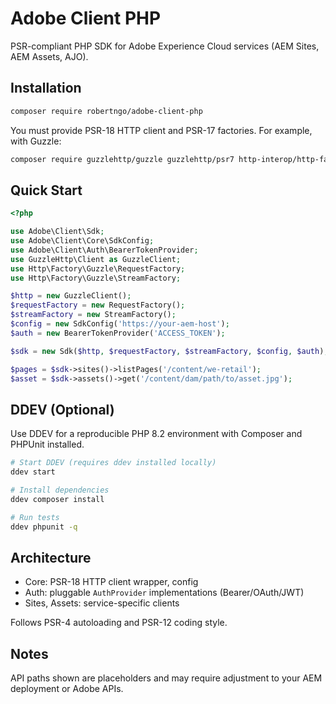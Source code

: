 # Adobe Client PHP

PSR-compliant PHP SDK for Adobe Experience Cloud services (AEM Sites, AEM Assets, AJO).

## Installation

```bash
composer require robertngo/adobe-client-php
```

You must provide PSR-18 HTTP client and PSR-17 factories. For example, with Guzzle:

```bash
composer require guzzlehttp/guzzle guzzlehttp/psr7 http-interop/http-factory-guzzle
```

## Quick Start

```php
<?php

use Adobe\Client\Sdk;
use Adobe\Client\Core\SdkConfig;
use Adobe\Client\Auth\BearerTokenProvider;
use GuzzleHttp\Client as GuzzleClient;
use Http\Factory\Guzzle\RequestFactory;
use Http\Factory\Guzzle\StreamFactory;

$http = new GuzzleClient();
$requestFactory = new RequestFactory();
$streamFactory = new StreamFactory();
$config = new SdkConfig('https://your-aem-host');
$auth = new BearerTokenProvider('ACCESS_TOKEN');

$sdk = new Sdk($http, $requestFactory, $streamFactory, $config, $auth);

$pages = $sdk->sites()->listPages('/content/we-retail');
$asset = $sdk->assets()->get('/content/dam/path/to/asset.jpg');
```

## DDEV (Optional)

Use DDEV for a reproducible PHP 8.2 environment with Composer and PHPUnit installed.

```bash
# Start DDEV (requires ddev installed locally)
ddev start

# Install dependencies
ddev composer install

# Run tests
ddev phpunit -q
```

## Architecture

- Core: PSR-18 HTTP client wrapper, config
- Auth: pluggable `AuthProvider` implementations (Bearer/OAuth/JWT)
- Sites, Assets: service-specific clients

Follows PSR-4 autoloading and PSR-12 coding style.

## Notes

API paths shown are placeholders and may require adjustment to your AEM deployment or Adobe APIs.
